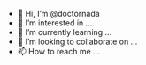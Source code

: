 - 👋 Hi, I’m @doctornada
- 👀 I’m interested in ...
- 🌱 I’m currently learning ...
- 💞️ I’m looking to collaborate on ...
- 📫 How to reach me ...

<!---
doctornada/doctornada is a ✨ special ✨ repository because its `README.md` (this file) appears on your GitHub profile.
You can click the Preview link to take a look at your changes.
--->
